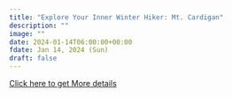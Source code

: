 ```yaml
---
title: "Explore Your Inner Winter Hiker: Mt. Cardigan" 
description: ""
image: ""
date: 2024-01-14T06:00:00+00:00
fdate: Jan 14, 2024 (Sun)
draft: false
---
```

<a href="https://activities.outdoors.org/search/index.cfm/action/details/id/146374" target="_blank">Click here to get More details</a>

